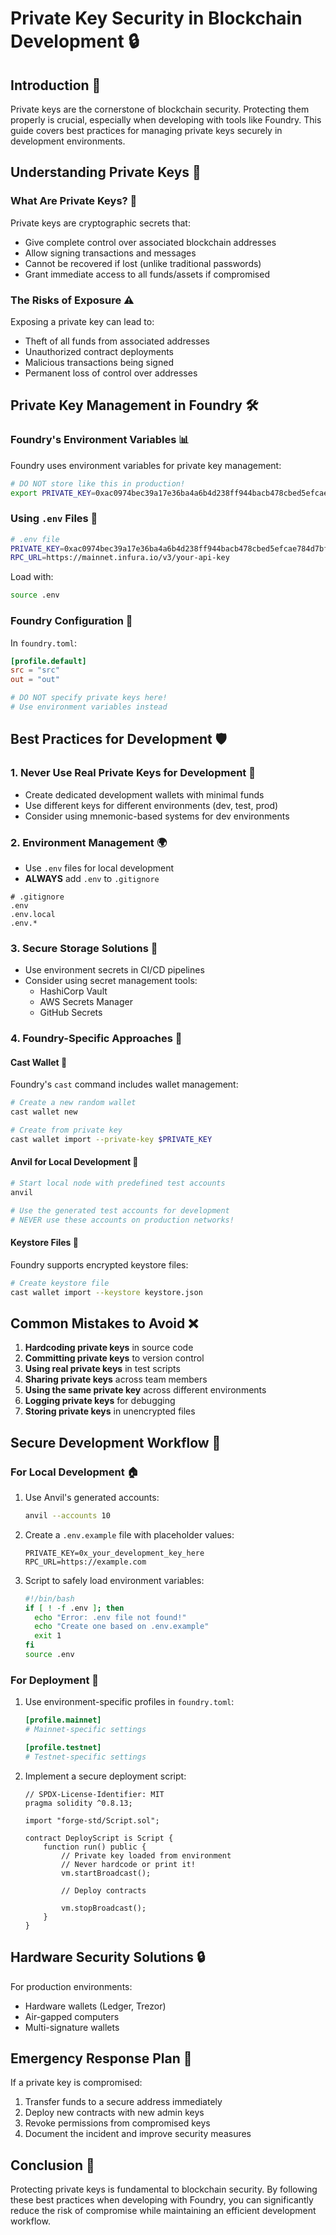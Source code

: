 # Private Key Security in Blockchain Development 🔒

## Introduction 🌟
Private keys are the cornerstone of blockchain security. Protecting them properly is crucial, especially when developing with tools like Foundry. This guide covers best practices for managing private keys securely in development environments.

## Understanding Private Keys 🔑

### What Are Private Keys? 📝
Private keys are cryptographic secrets that:
- Give complete control over associated blockchain addresses
- Allow signing transactions and messages
- Cannot be recovered if lost (unlike traditional passwords)
- Grant immediate access to all funds/assets if compromised

### The Risks of Exposure ⚠️
Exposing a private key can lead to:
- Theft of all funds from associated addresses
- Unauthorized contract deployments
- Malicious transactions being signed
- Permanent loss of control over addresses

## Private Key Management in Foundry 🛠️

### Foundry's Environment Variables 📊
Foundry uses environment variables for private key management:
```bash
# DO NOT store like this in production!
export PRIVATE_KEY=0xac0974bec39a17e36ba4a6b4d238ff944bacb478cbed5efcae784d7bf4f2ff80
```

### Using `.env` Files 📁
```bash
# .env file
PRIVATE_KEY=0xac0974bec39a17e36ba4a6b4d238ff944bacb478cbed5efcae784d7bf4f2ff80
RPC_URL=https://mainnet.infura.io/v3/your-api-key
```

Load with:
```bash
source .env
```

### Foundry Configuration 🔧
In `foundry.toml`:
```toml
[profile.default]
src = "src"
out = "out"

# DO NOT specify private keys here!
# Use environment variables instead
```

## Best Practices for Development 🛡️

### 1. Never Use Real Private Keys for Development 🚫
- Create dedicated development wallets with minimal funds
- Use different keys for different environments (dev, test, prod)
- Consider using mnemonic-based systems for dev environments

### 2. Environment Management 🌍
- Use `.env` files for local development
- **ALWAYS** add `.env` to `.gitignore`
```
# .gitignore
.env
.env.local
.env.*
```

### 3. Secure Storage Solutions 🔐
- Use environment secrets in CI/CD pipelines
- Consider using secret management tools:
  - HashiCorp Vault
  - AWS Secrets Manager
  - GitHub Secrets

### 4. Foundry-Specific Approaches 🧰

#### Cast Wallet 💼
Foundry's `cast` command includes wallet management:
```bash
# Create a new random wallet
cast wallet new

# Create from private key
cast wallet import --private-key $PRIVATE_KEY
```

#### Anvil for Local Development 🔨
```bash
# Start local node with predefined test accounts
anvil

# Use the generated test accounts for development
# NEVER use these accounts on production networks!
```

#### Keystore Files 📝
Foundry supports encrypted keystore files:
```bash
# Create keystore file
cast wallet import --keystore keystore.json
```

## Common Mistakes to Avoid ❌

1. **Hardcoding private keys** in source code
2. **Committing private keys** to version control
3. **Using real private keys** in test scripts
4. **Sharing private keys** across team members
5. **Using the same private key** across different environments
6. **Logging private keys** for debugging
7. **Storing private keys** in unencrypted files

## Secure Development Workflow 🔄

### For Local Development 🏠
1. Use Anvil's generated accounts:
   ```bash
   anvil --accounts 10
   ```

2. Create a `.env.example` file with placeholder values:
   ```
   PRIVATE_KEY=0x_your_development_key_here
   RPC_URL=https://example.com
   ```

3. Script to safely load environment variables:
   ```bash
   #!/bin/bash
   if [ ! -f .env ]; then
     echo "Error: .env file not found!"
     echo "Create one based on .env.example"
     exit 1
   fi
   source .env
   ```

### For Deployment 🚀
1. Use environment-specific profiles in `foundry.toml`:
   ```toml
   [profile.mainnet]
   # Mainnet-specific settings
   
   [profile.testnet]
   # Testnet-specific settings
   ```

2. Implement a secure deployment script:
   ```solidity
   // SPDX-License-Identifier: MIT
   pragma solidity ^0.8.13;
   
   import "forge-std/Script.sol";
   
   contract DeployScript is Script {
       function run() public {
           // Private key loaded from environment
           // Never hardcode or print it!
           vm.startBroadcast();
           
           // Deploy contracts
           
           vm.stopBroadcast();
       }
   }
   ```

## Hardware Security Solutions 🔒

For production environments:
- Hardware wallets (Ledger, Trezor)
- Air-gapped computers
- Multi-signature wallets

## Emergency Response Plan 🚨

If a private key is compromised:
1. Transfer funds to a secure address immediately
2. Deploy new contracts with new admin keys
3. Revoke permissions from compromised keys
4. Document the incident and improve security measures

## Conclusion 🎯
Protecting private keys is fundamental to blockchain security. By following these best practices when developing with Foundry, you can significantly reduce the risk of compromise while maintaining an efficient development workflow.